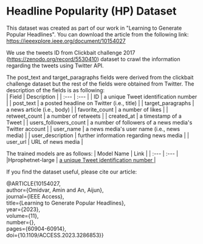 # Headline Popularity (HP) Dataset
This dataset was created as part of our work in "Learning to Generate Popular Headlines". You can download the article from the following link:
https://ieeexplore.ieee.org/document/10154027

We use the tweets ID from Clickbait challenge 2017 (https://zenodo.org/record/5530410) dataset to crawl the information regarding the tweets using Twitter API. 

The post_text and target_paragraphs fields were derived from the clickbait challenge dataset but the rest of the fields were obtained from Twitter. 
The description of the fields is as following:<br />
| Field | Description |
| :---         | :---      |
| ID | a unique Tweet identification number     |
| post_text | a posted headline on Twitter (i.e., title)     | 
| target_paragraphs   |  a news article (i.e., body)     |
| favorite_count     | a number of likes       | 
| retweet_count     | a number of retweets       | 
| created_at     | a timestamp of a Tweet       | 
| users_followers_count     | a number of followers of a news media's Twitter account      | 
| user_name     | a news media's user name (i.e., news media)      | 
| user_description     | further information regarding news media       | 
| user_url     | URL of news media      | 

The trained models are as follows:
| Model Name | Link |
| :---         | :---      |
|Hprophetnet-large | [a unique Tweet identification number  ](https://huggingface.co/omidvaramin/Hprophetnet-large)   |

If you find the dataset useful, please cite our article:

@ARTICLE{10154027,<br />
author={Omidvar, Amin and An, Aijun},<br />
journal={IEEE Access}, <br />
title={Learning to Generate Popular Headlines}, <br />
year={2023},<br />
volume={11},<br />
number={},<br />
pages={60904-60914},<br />
doi={10.1109/ACCESS.2023.3286853}}




